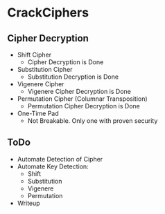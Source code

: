 # CrackCiphers

## Cipher Decryption

- Shift Cipher
  - Cipher Decryption is Done
- Substitution Cipher
  - Substitution Decryption is Done
- Vigenere Cipher
  - Vigenere Cipher Decryption is Done
- Permutation Cipher (Columnar Transposition)
  - Permutation Cipher Decryption is Done
- One-Time Pad
  - Not Breakable. Only one with proven security

## ToDo

- Automate Detection of Cipher
- Automate Key Detection:
  - Shift
  - Substitution
  - Vigenere
  - Permutation
- Writeup
